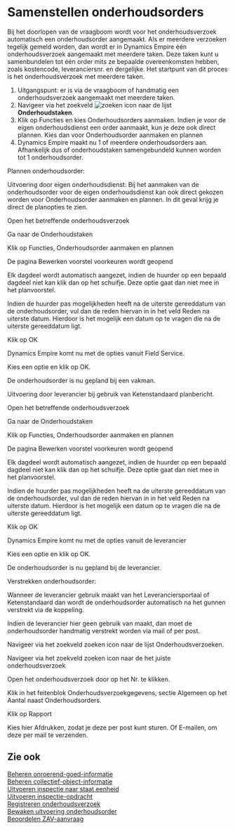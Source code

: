 # Samenstellen onderhoudsorders

Bij het doorlopen van de vraagboom wordt voor het onderhoudsverzoek automatisch een onderhoudsorder aangemaakt. Als er meerdere verzoeken tegelijk gemeld worden, dan wordt er in Dynamics Empire één onderhoudsverzoek aangemaakt met meerdere taken. Deze taken kunt u samenbundelen tot één order mits ze bepaalde overeenkomsten hebben, zoals kostencode, leveranciersnr. en dergelijke. Het startpunt van dit proces is het onderhoudsverzoek met meerdere taken.

1. Uitgangspunt: er is via de vraagboom of handmatig een onderhoudsverzoek aangemaakt met meerdere taken. 
2. Navigeer via het zoekveld ![zoeken icon](/assets/images/zoeken.png "zoeken icon") naar de lijst **Onderhoudstaken**.
3. Klik op Functies en kies Onderhoudsorders aanmaken. Indien je voor de eigen onderhoudsdienst een order aanmaakt, kun je deze ook direct plannen. Kies dan voor Onderhoudsorder aanmaken en plannen 
4. Dynamics Empire maakt nu 1 of meerdere onderhoudsorders aan. Afhankelijk dus of onderhoudstaken samengebundeld kunnen worden tot 1 onderhoudsorder. 

 

Plannen onderhoudsorder: 

Uitvoering door eigen onderhoudsdienst: 
Bij het aanmaken van de onderhoudsorder voor de eigen onderhoudsdienst kan ook direct gekozen worden voor Onderhoudsorder aanmaken en plannen. In dit geval krijg je direct de planopties te zien. 

Open het betreffende onderhoudsverzoek 

Ga naar de Onderhoudstaken 

Klik op Functies, Onderhoudsorder aanmaken en plannen 

De pagina Bewerken voorstel voorkeuren wordt geopend 

Elk dagdeel wordt automatisch aangezet, indien de huurder op een bepaald dagdeel niet kan klik dan op het schuifje. Deze optie gaat dan niet mee in het planvoorstel. 

Indien de huurder pas mogelijkheden heeft na de uiterste gereeddatum van de onderhoudsorder, vul dan de reden hiervan in in het veld Reden na uiterste datum. Hierdoor is het mogelijk een datum op te vragen die na de uiterste gereeddatum ligt. 

Klik op OK 

Dynamics Empire komt nu met de opties vanuit Field Service. 

Kies een optie en klik op OK. 

De onderhoudsorder is nu gepland bij een vakman. 

Uitvoering door leverancier bij gebruik van Ketenstandaard planbericht. 

Open het betreffende onderhoudsverzoek 

Ga naar de Onderhoudstaken 

Klik op Functies, Onderhoudsorder aanmaken en plannen 

De pagina Bewerken voorstel voorkeuren wordt geopend 

Elk dagdeel wordt automatisch aangezet, indien de huurder op een bepaald dagdeel niet kan klik dan op het schuifje. Deze optie gaat dan niet mee in het planvoorstel. 

Indien de huurder pas mogelijkheden heeft na de uiterste gereeddatum van de onderhoudsorder, vul dan de reden hiervan in in het veld Reden na uiterste datum. Hierdoor is het mogelijk een datum op te vragen die na de uiterste gereeddatum ligt. 

Klik op OK 

Dynamics Empire komt nu met de opties vanuit de leverancier 

Kies een optie en klik op OK. 

De onderhoudsorder is nu gepland bij de leverancier. 

 

Verstrekken onderhoudsorder: 

Wanneer de leverancier gebruik maakt van het Leveranciersportaal of Ketenstandaard dan wordt de onderhoudsorder automatisch na het gunnen verstrekt via de koppeling. 

Indien de leverancier hier geen gebruik van maakt, dan moet de onderhoudsorder handmatig verstrekt worden via mail of per post. 

Navigeer via het zoekveld zoeken icon naar de lijst Onderhoudsverzoeken. 

Navigeer via het zoekveld zoeken icon naar de het juiste onderhoudsverzoek 

Open het onderhoudsverzoek door op het Nr. te klikken. 

Klik in het feitenblok Onderhoudsverzoekgegevens, sectie Algemeen op het Aantal naast Onderhoudsorders. 

Klik op Rapport 

Kies hier Afdrukken, zodat je deze per post kunt sturen. Of E-mailen, om deze per mail te verzenden. 

## Zie ook

[Beheren onroerend-goed-informatie](../beheren-onroerend-goed-informatie/)  
[Beheren collectief-object-informatie](../beheren-collectief-object-informatie/)  
[Uitvoeren inspectie naar staat eenheid](../uitvoeren-inspectie-naar-staat-eenheid/)  
[Uitvoeren inspectie-opdracht](../uitvoeren-inspectie-opdracht/)  
[Registreren onderhoudsverzoek](../registreren-onderhoudsverzoek/)  
[Bewaken uitvoering onderhoudsorder](../bewaken-uitvoering-onderhoudsorder/)  
[Beoordelen ZAV-aanvraag](../beoordelen-zav-aanvraag/)  
